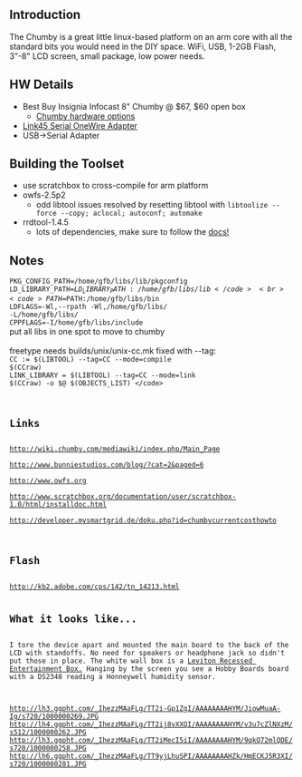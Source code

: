 ## Introduction ##
The Chumby is a great little linux-based platform on an arm core with all the standard bits you would need in the DIY space. WiFi, USB, 1-2GB Flash, 3"-8" LCD screen, small package, low power needs.

## HW Details ##
  * Best Buy Insignia Infocast 8" Chumby @ $67, $60 open box
    * [Chumby hardware options](http://wiki.chumby.com/mediawiki/index.php/Main_Page)
  * [Link45 Serial OneWire Adapter](http://www.ibuttonlink.com/link45.aspx)
  * USB->Serial Adapter

## Building the Toolset ##
  * use scratchbox to cross-compile for arm platform
  * owfs-2.5p2
    * odd libtool issues resolved by resetting libtool with `libtoolize --force --copy; aclocal; autoconf; automake`
  * rrdtool-1.4.5
    * lots of dependencies, make sure to follow the [docs!](http://oss.oetiker.ch/rrdtool/doc/rrdbuild.en.html)

## Notes ##
`PKG_CONFIG_PATH=/home/gfb/libs/lib/pkgconfig`<br>
<code>LD_LIBRARY_PATH=$LD_LIBRARY_PATH:/home/gfb/libs/lib</code><br>
<code>PATH=$PATH:/home/gfb/libs/bin</code><br>
<code>LDFLAGS=-Wl,--rpath -Wl,/home/gfb/libs/ -L/home/gfb/libs/</code><br>
<code>CPPFLAGS=-I/home/gfb/libs/include</code><br>
put all libs in one spot to move to chumby<br>
<br>
freetype needs builds/unix/unix-cc.mk fixed with --tag:<br>
<code>CC    := $(LIBTOOL) --tag=CC --mode=compile $(CCraw)</code><br>
<code>LINK_LIBRARY = $(LIBTOOL) --tag=CC --mode=link $(CCraw) -o $@ $(OBJECTS_LIST) \</code>



<h2>Links</h2>
<a href='http://wiki.chumby.com/mediawiki/index.php/Main_Page'>http://wiki.chumby.com/mediawiki/index.php/Main_Page</a><br>
<a href='http://www.bunniestudios.com/blog/?cat=2&paged=6'>http://www.bunniestudios.com/blog/?cat=2&amp;paged=6</a><br>
<a href='http://www.owfs.org'>http://www.owfs.org</a><br>
<a href='http://www.scratchbox.org/documentation/user/scratchbox-1.0/html/installdoc.html'>http://www.scratchbox.org/documentation/user/scratchbox-1.0/html/installdoc.html</a><br>
<a href='http://developer.mysmartgrid.de/doku.php?id=chumbycurrentcosthowto'>http://developer.mysmartgrid.de/doku.php?id=chumbycurrentcosthowto</a><br>


<h2>Flash</h2>
<a href='http://kb2.adobe.com/cps/142/tn_14213.html'>http://kb2.adobe.com/cps/142/tn_14213.html</a>

<h2>What it looks like...</h2>
I tore the device apart and mounted the main board to the back of the LCD with standoffs. No need for speakers or headphone jack so didn't put those in place. The white wall box is a <a href='http://www.amazon.com/gp/product/B0012DPO5A/ref=oss_product'>Leviton Recessed Entertainment Box.</a> Hanging by the screen you see a Hobby Boards board with a DS2348 reading a Honneywell humidity sensor.<br>
<br>
<a href='http://lh3.ggpht.com/_IhezzMAaFLg/TT2i-Gp1ZgI/AAAAAAAAHYM/JiowMuaA-Ig/s720/1000000269.JPG'>http://lh3.ggpht.com/_IhezzMAaFLg/TT2i-Gp1ZgI/AAAAAAAAHYM/JiowMuaA-Ig/s720/1000000269.JPG</a>
<a href='http://lh4.ggpht.com/_IhezzMAaFLg/TT2ij8vXXQI/AAAAAAAAHYM/v3u7cZlNXzM/s512/1000000262.JPG'>http://lh4.ggpht.com/_IhezzMAaFLg/TT2ij8vXXQI/AAAAAAAAHYM/v3u7cZlNXzM/s512/1000000262.JPG</a>
<a href='http://lh3.ggpht.com/_IhezzMAaFLg/TT2iMecI5iI/AAAAAAAAHYM/9qkQ72mlQDE/s720/1000000258.JPG'>http://lh3.ggpht.com/_IhezzMAaFLg/TT2iMecI5iI/AAAAAAAAHYM/9qkQ72mlQDE/s720/1000000258.JPG</a>
<a href='http://lh6.ggpht.com/_IhezzMAaFLg/TT9yjLhuSPI/AAAAAAAAHZk/HmECKJ5R3XI/s720/1000000281.JPG'>http://lh6.ggpht.com/_IhezzMAaFLg/TT9yjLhuSPI/AAAAAAAAHZk/HmECKJ5R3XI/s720/1000000281.JPG</a>